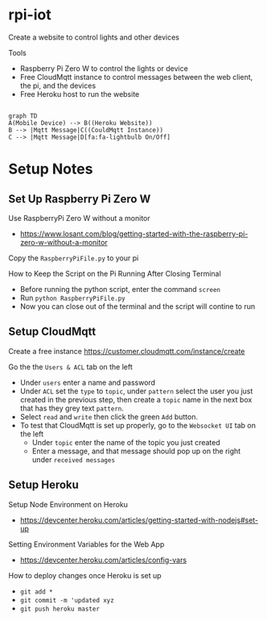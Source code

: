 # rpi-iot


Create a website to control lights and other devices

Tools
- Raspberry Pi Zero W to control the lights or device
- Free CloudMqtt instance to control messages between the web client, the pi,  and the devices
- Free Heroku host to run the website

```mermaid

graph TD
A(Mobile Device) --> B((Heroku Website))
B --> |Mqtt Message|C((CouldMqtt Instance))
C --> |Mqtt Message|D[fa:fa-lightbulb On/Off]

```
# Setup Notes
## Set Up Raspberry Pi Zero W
Use RaspberryPi Zero W without a monitor
  - https://www.losant.com/blog/getting-started-with-the-raspberry-pi-zero-w-without-a-monitor
  
  Copy the `RaspberryPiFile.py` to your pi

  
How to Keep the Script on the Pi Running After Closing Terminal
  - Before running the python script, enter the command `screen`
  - Run `python RaspberryPiFile.py`
  - Now you can close out of the terminal and the script will contine to run

## Setup CloudMqtt

  
Create a free instance
https://customer.cloudmqtt.com/instance/create

Go the the `Users & ACL` tab on the left
- Under `users` enter a name and password
- Under `ACL` set the `type` to `topic`, under `pattern` select the user you just created in the previous step, then create a `topic` name in the next box that has they grey text `pattern`.
- Select `read` and `write` then click the green `Add` button.
- To test that CloudMqtt is set up properly, go to the `Websocket UI` tab on the left
	-	Under `topic` enter the name of the topic you just created
	-	Enter a message, and that message should pop up on the right under `received messages`

## Setup Heroku
Setup Node Environment on Heroku
- https://devcenter.heroku.com/articles/getting-started-with-nodejs#set-up

Setting Environment Variables for the Web App
  - https://devcenter.heroku.com/articles/config-vars

How to deploy changes once Heroku is set up
- `git add *`
- `git commit -m 'updated xyz`
- `git push heroku master`
